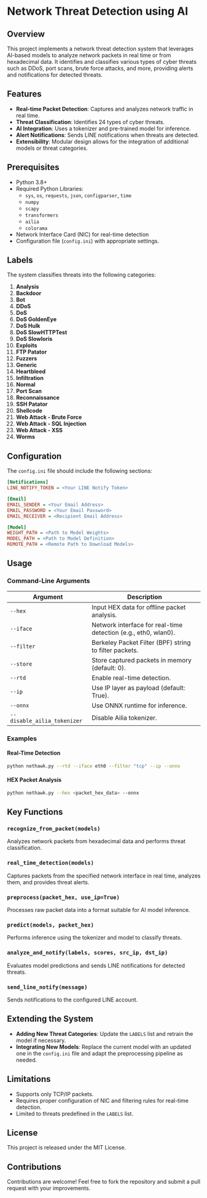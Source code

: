 # Network Threat Detection using AI

## Overview
This project implements a network threat detection system that leverages AI-based models to analyze network packets in real time or from hexadecimal data. It identifies and classifies various types of cyber threats such as DDoS, port scans, brute force attacks, and more, providing alerts and notifications for detected threats.

## Features

- **Real-time Packet Detection**: Captures and analyzes network traffic in real time.
- **Threat Classification**: Identifies 24 types of cyber threats.
- **AI Integration**: Uses a tokenizer and pre-trained model for inference.
- **Alert Notifications**: Sends LINE notifications when threats are detected.
- **Extensibility**: Modular design allows for the integration of additional models or threat categories.

## Prerequisites

- Python 3.8+
- Required Python Libraries:
  - `sys`, `os`, `requests`, `json`, `configparser`, `time`
  - `numpy`
  - `scapy`
  - `transformers`
  - `ailia`
  - `colorama`
- Network Interface Card (NIC) for real-time detection
- Configuration file (`config.ini`) with appropriate settings.

## Labels
The system classifies threats into the following categories:

1. **Analysis**
2. **Backdoor**
3. **Bot**
4. **DDoS**
5. **DoS**
6. **DoS GoldenEye**
7. **DoS Hulk**
8. **DoS SlowHTTPTest**
9. **DoS Slowloris**
10. **Exploits**
11. **FTP Patator**
12. **Fuzzers**
13. **Generic**
14. **Heartbleed**
15. **Infiltration**
16. **Normal**
17. **Port Scan**
18. **Reconnaissance**
19. **SSH Patator**
20. **Shellcode**
21. **Web Attack - Brute Force**
22. **Web Attack - SQL Injection**
23. **Web Attack - XSS**
24. **Worms**

## Configuration

The `config.ini` file should include the following sections:

```ini
[Notifications]
LINE_NOTIFY_TOKEN = <Your LINE Notify Token>

[Email]
EMAIL_SENDER = <Your Email Address>
EMAIL_PASSWORD = <Your Email Password>
EMAIL_RECEIVER = <Recipient Email Address>

[Model]
WEIGHT_PATH = <Path to Model Weights>
MODEL_PATH = <Path to Model Definition>
REMOTE_PATH = <Remote Path to Download Models>
```

## Usage

### Command-Line Arguments

| Argument                     | Description                                           |
|------------------------------|-------------------------------------------------------|
| `--hex`                      | Input HEX data for offline packet analysis.          |
| `--iface`                    | Network interface for real-time detection (e.g., eth0, wlan0). |
| `--filter`                   | Berkeley Packet Filter (BPF) string to filter packets. |
| `--store`                    | Store captured packets in memory (default: 0).       |
| `--rtd`                      | Enable real-time detection.                          |
| `--ip`                       | Use IP layer as payload (default: True).             |
| `--onnx`                     | Use ONNX runtime for inference.                      |
| `--disable_ailia_tokenizer`  | Disable Ailia tokenizer.                             |

### Examples

#### Real-Time Detection
```bash
python nethawk.py --rtd --iface eth0 --filter "tcp" --ip --onnx
```

#### HEX Packet Analysis
```bash
python nethawk.py --hex <packet_hex_data> --onnx
```

## Key Functions

### `recognize_from_packet(models)`
Analyzes network packets from hexadecimal data and performs threat classification.

### `real_time_detection(models)`
Captures packets from the specified network interface in real time, analyzes them, and provides threat alerts.

### `preprocess(packet_hex, use_ip=True)`
Processes raw packet data into a format suitable for AI model inference.

### `predict(models, packet_hex)`
Performs inference using the tokenizer and model to classify threats.

### `analyze_and_notify(labels, scores, src_ip, dst_ip)`
Evaluates model predictions and sends LINE notifications for detected threats.

### `send_line_notify(message)`
Sends notifications to the configured LINE account.

## Extending the System

- **Adding New Threat Categories**: Update the `LABELS` list and retrain the model if necessary.
- **Integrating New Models**: Replace the current model with an updated one in the `config.ini` file and adapt the preprocessing pipeline as needed.

## Limitations

- Supports only TCP/IP packets.
- Requires proper configuration of NIC and filtering rules for real-time detection.
- Limited to threats predefined in the `LABELS` list.

## License
This project is released under the MIT License.

## Contributions
Contributions are welcome! Feel free to fork the repository and submit a pull request with your improvements.

